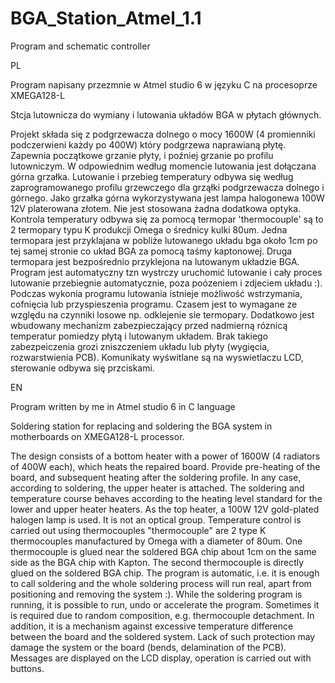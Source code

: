 # BGA_Station_Atmel_1.1
Program and schematic controller

PL

Program napisany przezmnie w Atmel studio 6 w języku C na procesoprze XMEGA128-L

Stcja lutownicza do wymiany i lutowania układów BGA w płytach głównych. 

Projekt składa się z podgrzewacza dolnego o mocy 1600W (4 promienniki podczerwieni każdy po 400W) który podgrzewa naprawianą płytę. Zapewnia początkowe grzanie płyty, i poźniej grzanie po profilu lutowniczym. W odpowiednim według  momencie lutowania jest dołączana górna grzałka. Lutowanie i przebieg temperatury odbywa się według zaprogramowanego profilu grzewczego dla grząłki podgrzewacza dolnego i górnego. Jako grzałka górna wykorzystywana jest lampa halogonewa 100W 12V platerowana złotem. Nie jest stosowana żadna dodatkowa optyka. Kontrola temperatury odbywa się za pomocą termopar 'thermocouple' są to 2 termopary typu K produkcji Omega o średnicy kulki 80um. Jedna termopara jest przyklajana w pobliże lutowanego układu bga około 1cm po tej samej stronie co układ BGA za pomocą taśmy kaptonowej. Druga termopara jest bezpośrednio przyklejona na lutowanym układzie BGA. Program jest automatyczny tzn wystrczy uruchomić lutowanie i cały proces lutowanie przebiegnie automatycznie, poza poózeniem i zdjeciem układu :).  Podczas wykonia programu lutowania istnieje możliwość wstrzymania, cofnięcia lub przyspieszenia programu. Czasem jest to wymagane ze względu na czynniki losowe np. odklejenie sie termopary. Dodatkowo jest wbudowany mechanizm zabezpieczający przed nadmierną róznicą temperatur pomiedzy płytą i lutowanym układem. Brak takiego zabezpeiczenia grozi zniszczeniem układu lub płyty (wygięcia, rozwarstwienia PCB). 
Komunikaty wyświtlane są na wyswietlaczu LCD, sterowanie odbywa się przciskami. 


EN

Program written by me in Atmel studio 6 in C language

Soldering station for replacing and soldering the BGA system in motherboards  on XMEGA128-L processor.

The design consists of a bottom heater with a power of 1600W (4 radiators of 400W each), which heats the repaired board. Provide pre-heating of the board, and subsequent heating after the soldering profile. In any case, according to soldering, the upper heater is attached. The soldering and temperature course behaves according to the heating level standard for the lower and upper heater heaters. As the top heater, a 100W 12V gold-plated halogen lamp is used. It is not an optical group. Temperature control is carried out using thermocouples "thermocouple" are 2 type K thermocouples manufactured by Omega with a diameter of 80um. One thermocouple is glued near the soldered BGA chip about 1cm on the same side as the BGA chip with Kapton. The second thermocouple is directly glued on the soldered BGA chip. The program is automatic, i.e. it is enough to call soldering and the whole soldering process will run real, apart from positioning and removing the system :). While the soldering program is running, it is possible to run, undo or accelerate the program. Sometimes it is required due to random composition, e.g. thermocouple detachment. In addition, it is a mechanism against excessive temperature difference between the board and the soldered system. Lack of such protection may damage the system or the board (bends, delamination of the PCB).
Messages are displayed on the LCD display, operation is carried out with buttons.
